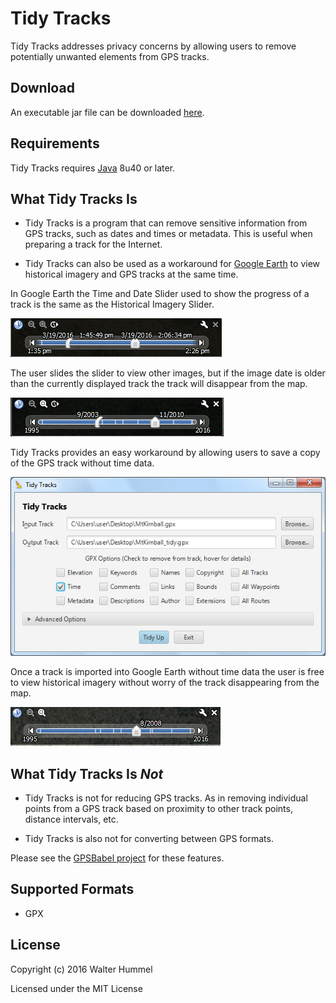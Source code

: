 # Tidy Tracks

Tidy Tracks addresses privacy concerns by allowing users to remove potentially unwanted elements from GPS tracks.

## Download

An executable jar file can be downloaded [here](https://github.com/WalterHummel/TidyTracks/raw/master/bin/TidyTracks.jar).

## Requirements

Tidy Tracks requires [Java](http://java.com/en/download/) 8u40 or later.

## What Tidy Tracks Is

 - Tidy Tracks is a program that can remove sensitive information from GPS tracks, such as dates and times or metadata. This is useful when preparing a track for the Internet. 

 - Tidy Tracks can also be used as a workaround for [Google Earth](https://www.google.com/earth/) to view historical imagery and GPS tracks at the same time.
 
In Google Earth the Time and Date Slider used to show the progress of a track is the same as the Historical Imagery Slider. 

![alt-text](https://github.com/WalterHummel/TidyTracks/blob/master/docs/images/slider1.png)
 
The user slides the slider to view other images, but if the image date is older than the currently displayed track the track will disappear from the map. 
 
![alt-text](https://github.com/WalterHummel/TidyTracks/blob/master/docs/images/slider2.png)
 
Tidy Tracks provides an easy workaround by allowing users to save a copy of the GPS track without time data. 
 
![alt-text](https://github.com/WalterHummel/TidyTracks/blob/master/docs/images/TidyTracks.png)
 
Once a track is imported into Google Earth without time data the user is free to view historical imagery without worry of the track disappearing from the map.
 
![alt-text](https://github.com/WalterHummel/TidyTracks/blob/master/docs/images/slider3.png)

## What Tidy Tracks Is _Not_

 - Tidy Tracks is not for reducing GPS tracks. As in removing individual points from a GPS track based on proximity to other track points, distance intervals, etc.

 - Tidy Tracks is also not for converting between GPS formats. 

Please see the [GPSBabel project](http://www.gpsbabel.org/) for these features.

## Supported Formats

- GPX

## License

Copyright (c) 2016 Walter Hummel

Licensed under the MIT License
